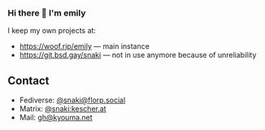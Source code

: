 ### Hi there 👋 I'm emily

I keep my own projects at:
 - https://woof.rip/emily — main instance
 - https://git.bsd.gay/snaki — not in use anymore because of unreliability

## Contact
 - Fediverse: [@snaki@florp.social](https://florp.social/snaki)
 - Matrix: [@snaki:kescher.at](https://matrix.to/#/@snaki:kescher.at)
 - Mail: gh@kyouma.net
